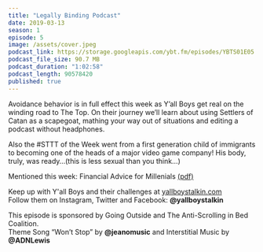 ```yaml
---
title: "Legally Binding Podcast"
date: 2019-03-13
season: 1
episode: 5
image: /assets/cover.jpeg
podcast_link: https://storage.googleapis.com/ybt.fm/episodes/YBTS01E05.mp3
podcast_file_size: 90.7 MB
podcast_duration: "1:02:58"
podcast_length: 90578420
published: true
---
```


Avoidance behavior is in full effect this week as Y’all Boys get real on the winding road to The Top. On their journey we’ll learn about using Settlers of Catan as a scapegoat, mathing your way out of situations and editing a podcast without headphones.

Also the #STTT of the Week went from a first generation child of immigrants to becoming one of the heads of a major video game company! His body, truly, was ready…(this is less sexual than you think…)

Mentioned this week: Financial Advice for Millenials [(pdf)](https://www.etf.com/docs/IfYouCan.pdf)

Keep up with Y'all Boys and their challenges at [yallboystalkin.com](https://yallboystalkin.com)
<br>Follow them on Instagram, Twitter and Facebook: **@yallboystalkin**

This episode is sponsored by Going Outside and The Anti-Scrolling in Bed Coalition.
<br>Theme Song “Won’t Stop” by **@jeanomusic** and Interstitial Music by **@ADNLewis**